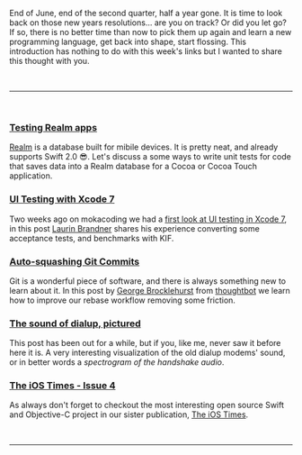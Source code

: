 End of June, end of the second quarter, half a year gone. It is time to look back on those new years resolutions... are you on track? Or did you let go? If so, there is no better time than now to pick them up again and learn a new programming language, get back into shape, start flossing. This introduction has nothing to do with this week's links but I wanted to share this thought with you.

<br/><hr/><br/>

### [Testing Realm apps](http://www.mokacoding.com/blog/testing-realm-apps/)

[Realm](https://realm.io) is a database built for mibile devices. It is pretty neat, and already supports Swift 2.0 😎. Let's discuss a some ways to write unit tests for code that saves data into a Realm database for a Cocoa or Cocoa Touch application.

### [UI Testing with Xcode 7](https://medium.com/@larcus94/ui-testing-with-xcode-7-221d16bad276)

Two weeks ago on mokacoding we had a [first look at UI testing in Xcode 7](http://www.mokacoding.com/blog/xcode-7-ui-testing/), in this post [Laurin Brandner](https://twitter.com/larcus94) shares his experience converting some acceptance tests, and benchmarks with KIF.

### [Auto-squashing Git Commits](https://robots.thoughtbot.com/autosquashing-git-commits)

Git is a wonderful piece of software, and there is always something new to learn about it. In this post by [George Brocklehurst](http://www.georgebrock.com/) from [thoughtbot](https://thoughtbot.com/) we learn how to improve our rebase workflow removing some friction.

### [The sound of dialup, pictured](http://www.windytan.com/2012/11/the-sound-of-dialup-pictured.html)

This post has been out for a while, but if you, like me, never saw it before here it is. A very interesting visualization of the old dialup modems' sound, or in better words a _spectrogram of the handshake audio_.

### [The iOS Times - Issue 4](http://theiostimes.com/year-01-issue-04)

As always don't forget to checkout the most interesting open source Swift and Objective-C project in our sister publication, [The iOS Times](http://theiostimes.com/).

<br/><hr/><br/>
